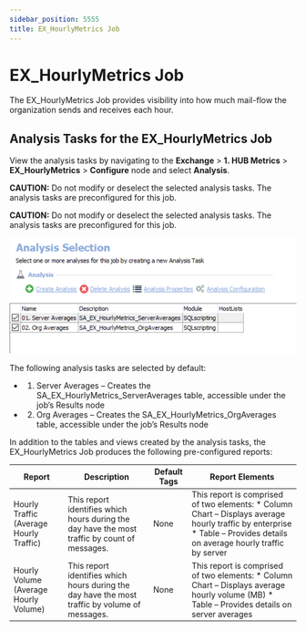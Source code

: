 ```yaml
---
sidebar_position: 5555
title: EX_HourlyMetrics Job
---
```


# EX\_HourlyMetrics Job

The EX\_HourlyMetrics Job provides visibility into how much mail-flow the organization sends and receives each hour.

## Analysis Tasks for the EX\_HourlyMetrics Job

View the analysis tasks by navigating to the **Exchange** > **1. HUB Metrics** > **EX\_HourlyMetrics** > **Configure** node and select **Analysis**.

**CAUTION:** Do not modify or deselect the selected analysis tasks. The analysis tasks are preconfigured for this job.

**CAUTION:** Do not modify or deselect the selected analysis tasks. The analysis tasks are preconfigured for this job.

![Analysis Tasks for the EX_HourlyMetrics Job](../../../../../../../static/images/AccessAnalyzer_12.0/Content/Resources/Images/EnterpriseAuditor/Solutions/Exchange/HUBMetrics/HourlyMetricsAnalysis.png "Analysis Tasks for the EX_HourlyMetrics Job")

The following analysis tasks are selected by default:

* 01. Server Averages – Creates the SA\_EX\_HourlyMetrics\_ServerAverages table, accessible under the job’s Results node
* 02. Org Averages – Creates the SA\_EX\_HourlyMetrics\_OrgAverages table, accessible under the job’s Results node

In addition to the tables and views created by the analysis tasks, the EX\_HourlyMetrics Job produces the following pre-configured reports:

| Report | Description | Default Tags | Report Elements |
| --- | --- | --- | --- |
| Hourly Traffic (Average Hourly Traffic) | This report identifies which hours during the day have the most traffic by count of messages. | None | This report is comprised of two elements:   * Column Chart – Displays average hourly traffic by enterprise * Table – Provides details on average hourly traffic by server |
| Hourly Volume (Average Hourly Volume) | This report identifies which hours during the day have the most traffic by volume of messages. | None | This report is comprised of two elements:   * Column Chart – Displays average hourly volume (MB) * Table – Provides details on server averages |